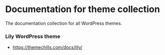 # Documentation for theme collection
The documentation collection for all WordPress themes.

### Lily WordPress theme 

- https://themechills.com/docs/lily/

